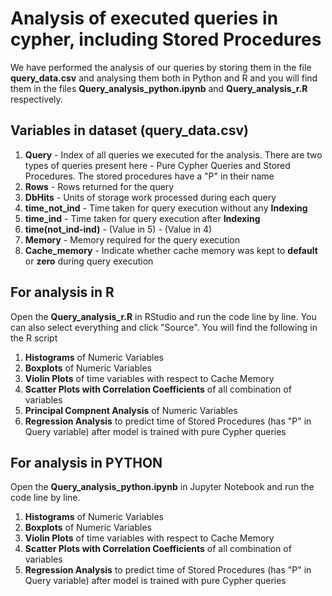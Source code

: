 # Analysis of executed queries in cypher, including Stored Procedures 

We have performed the analysis of our queries by storing them in the file **query_data.csv** and analysing 
them both in Python and R and you will find them in the files **Query_analysis_python.ipynb** and **Query_analysis_r.R** respectively.

## Variables in dataset (query_data.csv)
1. **Query** - Index of all queries we executed for the analysis. There are two types of queries present here - Pure Cypher Queries and Stored Procedures. The stored procedures have a "P" in their name
2. **Rows** - Rows returned for the query
3. **DbHits** - Units of storage work processed during each query
4. **time_not_ind** - Time taken for query execution without any **Indexing**
5. **time_ind** - Time taken for query execution after **Indexing**
6. **time(not_ind-ind)** - (Value in 5) - (Value in 4)
7. **Memory** - Memory required for the query execution
8. **Cache_memory** - Indicate whether cache memory was kept to **default** or **zero** during query execution

## For analysis in R
Open the **Query_analysis_r.R** in RStudio and run the code line by line. You can also select everything and click "Source". You will 
find the following in the R script
1. **Histograms** of Numeric Variables
2. **Boxplots** of Numeric Variables
3. **Violin Plots** of time variables with respect to Cache Memory
4. **Scatter Plots with Correlation Coefficients** of all combination of variables 
5. **Principal Compnent Analysis** of Numeric Variables
6. **Regression Analysis** to predict time of Stored Procedures (has "P" in Query variable) after model is trained with pure Cypher queries


## For analysis in PYTHON
Open the **Query_analysis_python.ipynb** in Jupyter Notebook and run the code line by line.
1. **Histograms** of Numeric Variables
2. **Boxplots** of Numeric Variables
3. **Violin Plots** of time variables with respect to Cache Memory
4. **Scatter Plots with Correlation Coefficients** of all combination of variables 
5. **Regression Analysis** to predict time of Stored Procedures (has "P" in Query variable) after model is trained with pure Cypher queries

